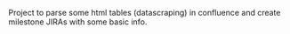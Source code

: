 Project to parse some html tables (datascraping) in confluence and create milestone JIRAs with some basic info.
